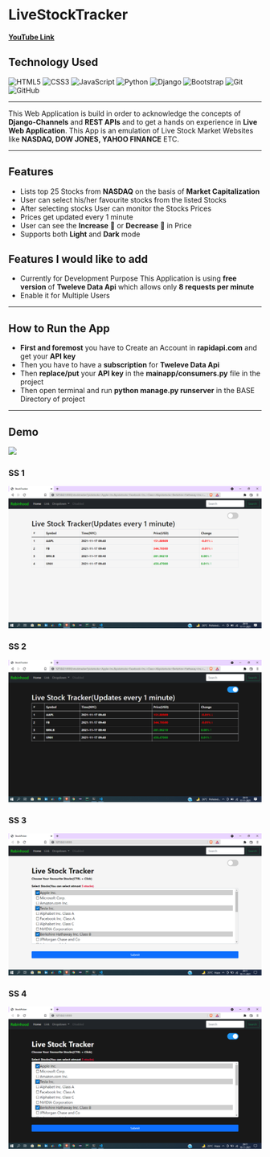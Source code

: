 # LiveStockTracker
[**YouTube Link**](https://youtu.be/frdyG8AI25M)

## Technology Used

![HTML5](https://img.shields.io/badge/html5-%23E34F26.svg?style=for-the-badge&logo=html5&logoColor=white)
![CSS3](https://img.shields.io/badge/css3-%231572B6.svg?style=for-the-badge&logo=css3&logoColor=white)
![JavaScript](https://img.shields.io/badge/javascript-%23323330.svg?style=for-the-badge&logo=javascript&logoColor=%23F7DF1E)
![Python](https://img.shields.io/badge/python-3670A0?style=for-the-badge&logo=python&logoColor=ffdd54)
![Django](https://img.shields.io/badge/django-%23092E20.svg?style=for-the-badge&logo=django&logoColor=white)
![Bootstrap](https://img.shields.io/badge/bootstrap-%23563D7C.svg?style=for-the-badge&logo=bootstrap&logoColor=white)
![Git](https://img.shields.io/badge/git-%23F05033.svg?style=for-the-badge&logo=git&logoColor=white)
![GitHub](https://img.shields.io/badge/github-%23121011.svg?style=for-the-badge&logo=github&logoColor=white)

---

This Web Application is build in order to acknowledge the concepts of **Django-Channels** and **REST APIs** and to get a hands on experience in **Live Web Application**. This App is an emulation of Live Stock Market Websites like **NASDAQ, DOW JONES, YAHOO FINANCE** ETC.

---

## Features
- Lists top 25 Stocks from **NASDAQ** on the basis of **Market Capitalization**
- User can select his/her favourite stocks from the listed Stocks
- After selecting stocks User can monitor the Stocks Prices
- Prices get updated every 1 minute
- User can see the **Increase** 🔺 or **Decrease** 🔻 in Price
- Supports both **Light** and **Dark** mode

## Features I would like to add
- Currently for Development Purpose This Application is using **free version** of **Tweleve Data Api** which allows only **8 requests per minute**
- Enable it for Multiple Users

---

## How to Run the App
- **First and foremost** you have to Create an Account in **rapidapi.com** and get your **API key**
- Then you have to have a **subscription** for **Tweleve Data Api**
- Then **replace/put** your **API key** in the **mainapp/consumers.py** file in the project
- Then open terminal and run **python manage.py runserver** in the BASE Directory of project

---

## Demo

![](https://github.com/Soham7-dev/Images-and-GIFS/blob/main/StockPicker%20-%20Brave%202021-11-18%2021-20-50.gif)

### SS 1

![](https://github.com/Soham7-dev/Images-and-GIFS/blob/main/Screenshot%20(197).png)

### SS 2

![](https://github.com/Soham7-dev/Images-and-GIFS/blob/main/Screenshot%20(198).png)

### SS 3

![](https://github.com/Soham7-dev/Images-and-GIFS/blob/main/Screenshot%20(212).png)

### SS 4

![](https://github.com/Soham7-dev/Images-and-GIFS/blob/main/Screenshot%20(213).png)
